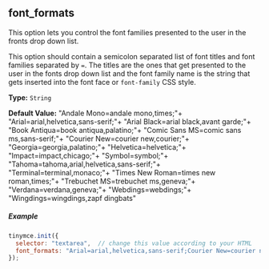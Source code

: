 ## font_formats

This option lets you control the font families presented to the user in the fronts drop down list.

This option should contain a semicolon separated list of font titles and font families separated by `=`. The titles are the ones that get presented to the user in the fonts drop down list and the font family name is the string that gets inserted into the font face or `font-family` CSS style.

**Type:** `String`

**Default Value:** "Andale Mono=andale mono,times;"+
  "Arial=arial,helvetica,sans-serif;"+
  "Arial Black=arial black,avant garde;"+
  "Book Antiqua=book antiqua,palatino;"+
  "Comic Sans MS=comic sans ms,sans-serif;"+
  "Courier New=courier new,courier;"+
  "Georgia=georgia,palatino;"+
  "Helvetica=helvetica;"+
  "Impact=impact,chicago;"+
  "Symbol=symbol;"+
  "Tahoma=tahoma,arial,helvetica,sans-serif;"+
  "Terminal=terminal,monaco;"+
  "Times New Roman=times new roman,times;"+
  "Trebuchet MS=trebuchet ms,geneva;"+
  "Verdana=verdana,geneva;"+
  "Webdings=webdings;"+
  "Wingdings=wingdings,zapf dingbats"

##### Example

```js
tinymce.init({
  selector: "textarea",  // change this value according to your HTML
  font_formats: "Arial=arial,helvetica,sans-serif;Courier New=courier new,courier,monospace;AkrutiKndPadmini=Akpdmi-n"
});
```

